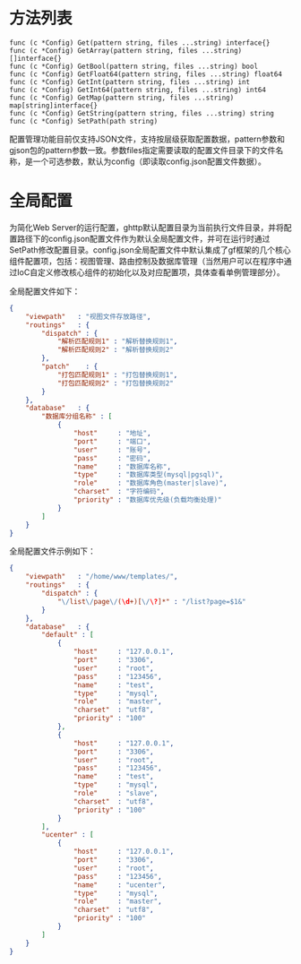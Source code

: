 # 方法列表

    func (c *Config) Get(pattern string, files ...string) interface{}
    func (c *Config) GetArray(pattern string, files ...string) []interface{}
    func (c *Config) GetBool(pattern string, files ...string) bool
    func (c *Config) GetFloat64(pattern string, files ...string) float64
    func (c *Config) GetInt(pattern string, files ...string) int
    func (c *Config) GetInt64(pattern string, files ...string) int64
    func (c *Config) GetMap(pattern string, files ...string) map[string]interface{}
    func (c *Config) GetString(pattern string, files ...string) string
    func (c *Config) SetPath(path string)

配置管理功能目前仅支持JSON文件，支持按层级获取配置数据，pattern参数和gjson包的pattern参数一致。参数files指定需要读取的配置文件目录下的文件名称，是一个可选参数，默认为config（即读取config.json配置文件数据）。


# 全局配置

为简化Web Server的运行配置，ghttp默认配置目录为当前执行文件目录，并将配置路径下的config.json配置文件作为默认全局配置文件，并可在运行时通过SetPath修改配置目录。config.json全局配置文件中默认集成了gf框架的几个核心组件配置项，包括：视图管理、路由控制及数据库管理（当然用户可以在程序中通过IoC自定义修改核心组件的初始化以及对应配置项，具体查看单例管理部分）。

全局配置文件如下：
```json
{
    "viewpath"   : "视图文件存放路径",
    "routings"   : {
        "dispatch" : {
            "解析匹配规则1" : "解析替换规则1",
            "解析匹配规则2" : "解析替换规则2"
        },
        "patch"    : {
            "打包匹配规则1" : "打包替换规则1",
            "打包匹配规则2" : "打包替换规则2"
        }
    },
    "database"   : {
        "数据库分组名称" : [
            {
                "host"     : "地址",
                "port"     : "端口",
                "user"     : "账号",
                "pass"     : "密码",
                "name"     : "数据库名称",
                "type"     : "数据库类型(mysql|pgsql)",
                "role"     : "数据库角色(master|slave)",
                "charset"  : "字符编码",
                "priority" : "数据库优先级(负载均衡处理)"
            }
        ]
    }
}
```

全局配置文件示例如下：
```json
{
    "viewpath"   : "/home/www/templates/",
    "routings"   : {
        "dispatch" : {
            "\/list\/page\/(\d+)[\/\?]*" : "/list?page=$1&"
        }
    },
    "database"   : {
        "default" : [
            {
                "host"     : "127.0.0.1",
                "port"     : "3306",
                "user"     : "root",
                "pass"     : "123456",
                "name"     : "test",
                "type"     : "mysql",
                "role"     : "master",
                "charset"  : "utf8",
                "priority" : "100"
            },
            {
                "host"     : "127.0.0.1",
                "port"     : "3306",
                "user"     : "root",
                "pass"     : "123456",
                "name"     : "test",
                "type"     : "mysql",
                "role"     : "slave",
                "charset"  : "utf8",
                "priority" : "100"
            }
        ],
        "ucenter" : [
            {
                "host"     : "127.0.0.1",
                "port"     : "3306",
                "user"     : "root",
                "pass"     : "123456",
                "name"     : "ucenter",
                "type"     : "mysql",
                "role"     : "master",
                "charset"  : "utf8",
                "priority" : "100"
            }
        ]
    }
}
```



